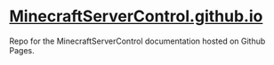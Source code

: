 # [MinecraftServerControl.github.io](https://MinecraftServerControl.github.io)

Repo for the MinecraftServerControl documentation hosted on Github Pages.
